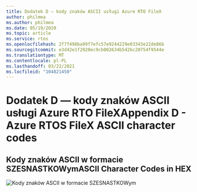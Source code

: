 ```yaml
---
title: Dodatek D — kody znaków ASCII usługi Azure RTO FileX
author: philmea
ms.author: philmea
ms.date: 05/19/2020
ms.topic: article
ms.service: rtos
ms.openlocfilehash: 2f7f498ba99f7efc57e9244229e03343e22de86b
ms.sourcegitcommit: e3d42e1f2920ec9cb002634b542bc20754f9544e
ms.translationtype: MT
ms.contentlocale: pl-PL
ms.lasthandoff: 03/22/2021
ms.locfileid: "104821450"
---
```

# <a name="appendix-d---azure-rtos-filex-ascii-character-codes"></a><span data-ttu-id="32fa6-102">Dodatek D — kody znaków ASCII usługi Azure RTO FileX</span><span class="sxs-lookup"><span data-stu-id="32fa6-102">Appendix D - Azure RTOS FileX ASCII character codes</span></span>

## <a name="ascii-character-codes-in-hex"></a><span data-ttu-id="32fa6-103">**Kody znaków ASCII w formacie SZESNASTKOWym**</span><span class="sxs-lookup"><span data-stu-id="32fa6-103">**ASCII Character Codes in HEX**</span></span>

![Kody znaków ASCII w formacie SZESNASTKOWym](./media/user-guide/ascii-character-codes-hex.png)
